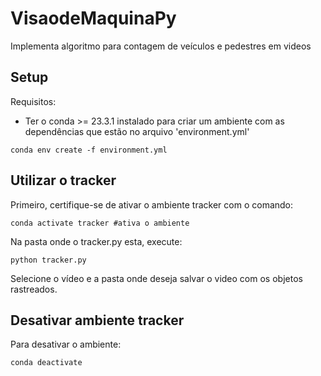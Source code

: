 # VisaodeMaquinaPy

Implementa algoritmo para contagem de veículos e pedestres em videos

## Setup

Requisitos:

- Ter o conda >= 23.3.1 instalado para criar um ambiente com as dependências que estão no arquivo 'environment.yml'

```Shell
conda env create -f environment.yml
```

## Utilizar o tracker

Primeiro, certifique-se de ativar o ambiente tracker com o comando:

```Shell
conda activate tracker #ativa o ambiente
```

Na pasta onde o tracker.py esta, execute:

```Shell
python tracker.py
```

Selecione o vídeo e a pasta onde deseja salvar o video com os objetos rastreados.

## Desativar ambiente tracker

Para desativar o ambiente:

```Shell
conda deactivate
```
